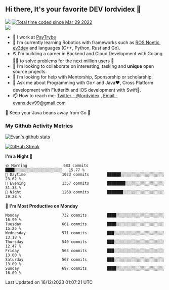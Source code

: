 ## Hi there, It's your favorite DEV lordvidex 👋
<img src="https://komarev.com/ghpvc/?username=lordvidex&label=Views&color=blue&style=plastic" /> <a href="https://wakatime.com/@0e56db35-d16b-410a-acc0-4085055304bf"><img src="https://wakatime.com/badge/user/0e56db35-d16b-410a-acc0-4085055304bf.svg" alt="Total time coded since Mar 29 2022" /></a>  
![](https://github-profile-trophy.vercel.app/?username=lordvidex)
- 🔭 I work at [PayTrybe](https://www.paytrybe.com)
- 🌱 I’m currently learning Robotics with frameworks such as [ROS Noetic](ros.org), [ev3dev](www.ev3dev.org) and languages (C++, Python, Rust and Go).
- ⛏️ I'm building a career in Backend and Cloud Development with Golang 🧙🏼 to solve problems for the next million users 🤌
- 👯 I’m looking to collaborate on interesting, tasking and **unique** open source projects.
- 🤔 I’m looking for help with Mentorship, Sponsorship or scholarship.
- 💬 Ask me about Programming with Go⚡️ and Java❤️, Cross Platform development with Flutter😍 and iOS development with Swift🚀.
- 📫 How to reach me: [Twitter - @lordvidex](https://twitter.com/lordvidex) , [Email - evans.dev99@gmail.com](mailto:evans.dev99@gmail.com?body=Hello%20Evans,)
  
    
🎤 Keep your Java beans away from Go 🌚
  
  
### My Github Activity Metrics
<div>
<!-- <a href="https://github.com/lordvidex">
  <img src="https://github-readme-stats.vercel.app/api/top-langs/?username=lordvidex&theme=light" />
</a>    -->
<!-- [![Top Langs](https://github-readme-stats.vercel.app/api/top-langs/?username=lordvidex)](https://github.com/lordvidex/)  -->
<a href="https://github.com/lordvidex">
 <img src="https://github-readme-stats.vercel.app/api?username=lordvidex&show_icons=true&theme=light&line_height=27" alt="Evan's github stats"/>
</a>
</div>

[![GitHub Streak](https://github-readme-streak-stats.herokuapp.com?user=lordvidex&theme=github-dark&hide_border=true)](https://git.io/streak-stats)

<!--
  <a href="https://github.com/iampawan/FlutterExampleApps">
    <img align="center" src="https://github-readme-stats.vercel.app/api/pin/?username=iampawan&repo=FlutterExampleApps&theme=light" />

  </a>
  <a href="https://github.com/iampawan/VelocityX">
   <img align="center" src="https://github-readme-stats.vercel.app/api/pin/?username=iampawan&repo=VelocityX&theme=light" />
  </a>
-->
<!--START_SECTION:waka-->
**I'm a Night 🦉** 

```text
🌞 Morning                683 commits         ████░░░░░░░░░░░░░░░░░░░░░   15.77 % 
🌆 Daytime                1023 commits        ██████░░░░░░░░░░░░░░░░░░░   23.62 % 
🌃 Evening                1357 commits        ████████░░░░░░░░░░░░░░░░░   31.33 % 
🌙 Night                  1268 commits        ███████░░░░░░░░░░░░░░░░░░   29.28 % 
```
📅 **I'm Most Productive on Monday** 

```text
Monday                   732 commits         ████░░░░░░░░░░░░░░░░░░░░░   16.90 % 
Tuesday                  661 commits         ████░░░░░░░░░░░░░░░░░░░░░   15.26 % 
Wednesday                571 commits         ███░░░░░░░░░░░░░░░░░░░░░░   13.18 % 
Thursday                 540 commits         ███░░░░░░░░░░░░░░░░░░░░░░   12.47 % 
Friday                   563 commits         ███░░░░░░░░░░░░░░░░░░░░░░   13.00 % 
Saturday                 567 commits         ███░░░░░░░░░░░░░░░░░░░░░░   13.09 % 
Sunday                   697 commits         ████░░░░░░░░░░░░░░░░░░░░░   16.09 % 
```



 Last Updated on 16/12/2023 01:07:21 UTC
<!--END_SECTION:waka-->

